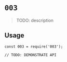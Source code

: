 # `003`

> TODO: description

## Usage

```
const 003 = require('003');

// TODO: DEMONSTRATE API
```
